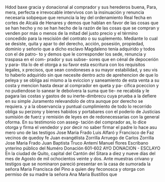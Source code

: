 Hdod baxe gracia y donacional al comprador y sus herederos buena,
Para, mera, perfecta e irrevocable intervivos con la insinuación y renuncia necesaria sobpeque que renuncia la ley del ordenamiento Real fecha en cortes de Alcalá de Henares y demos que hablan en favor de las cosas que se han hecho y no se han hecho de la
razón de las cosas que se compran y venden por más o menos de la mitad del justo precio y el término concedido para la rescisión del contrato o su suplemento. Mediante lo cual se desiste, quita y apar to del derecho, acción, posesión, propiedad, dominio y señorío que a
dicho esclavo Magdaleno tenía adquirido y todos con el de patro- to y demos que le corresponder los sede, renuncia y traspasa en el com- prador y sus subse- sores que en cénal de depocerión y para- tita
lo de el otorga a su favor esta escritura con los requisitos legales,
x precisos, que sean condoneses a su mayor estabilidad, y seu vis
to haberlo adquirido sin que necesite dentro acto de aprehencion
de que lo peleya y se obliga asi mismo a la eviccion y saneamiento de
esta venta a su costa y mencion hasta dexar al comprador en queta y pa- cifica pceccion y no pudiendose lo sanear le debolvera la suma que tie- ne recabida y le pagara las costas y gastos de su inerte-dimbrecu cuya
prueba a la defiere en su simple Juramento relevandolo de otra aunque por derecho se requiera. y a la observancia y puntual cumplimiento de todo lo recorrido obliga su perzony y bienes habidos y portabares con el poderío de Justicias sumisión de fuerz y remisión de leyes en de
redonecessarias con la general oforma. En su testimonio con asseg- tación del comprador as, lo dice otorga y firma el vendedor y por decir no saber firmar el padre lo hace asu mero uno de las testigos
Jose Maria Frado
Luis Alfaró y Francisco de
Faz vecinos de quedoy fe
Juan evangélista Zorrilla Arruego de Carlos Zorrilla
Jose Maria Frado
Juan Baptista Truco
Antemí Manuel flores
Escribano ynterino público del Numéro
Donación 601-602 AYO
DONACION - ESCLAYO
En la ciudad de Quito, capital del Cantón del Sitara a diez y nueve días del mes de Agosto de mil ochocientos veinte y dos. Ante muestras crívano y testigos que se nominaron pareció presentar en la casa de
sumorada la señora Maria Francisca del Pino a quien dey feconosca y
otorga con permiso de su madre la señora Ana Maria Bustillos que
